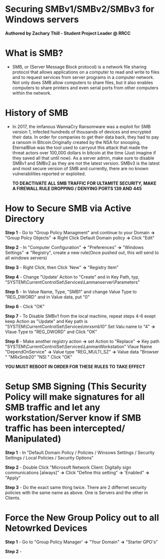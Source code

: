 # Securing SMBv1/SMBv2/SMBv3 for Windows servers 
**Authored by Zachary Thill - Student Project Leader @ RRCC**


# What is SMB? # 
- SMB, or (Server Message Block protocol) is a network file sharing protocol that allows applications on a computer to read and write to files and to request services 
  from server programs in a computer network. Not only does SMB allow computers to share files, but it also enables computers to share printers and even serial ports 
  from other computers within the network.  
  
# History of SMB 
 - In 2017, the imfanous WannaCry Ransomware was a exploit for SMB version 1, infected hundreds of thousands of devices and encrypted their data. In order
   for companies to get their data back, they had to pay a ransom in Bitcoin.Originally created by the NSA for snooping, EternalBlue was the tool used to carryout this 
   attack that made the threat actors over 100,000 dollars in bitcoin at the time (Just imagine if they saved all that until now). As a server admin, make sure to 
   disable SMBv1 and SMBv2 as they are not the latest version. SMBv3 is the latest and most secure version of SMB and currently, there are no known vulnerabilities 
   reported or exploited.  
   
   **TO DEACTIVATE ALL SMB TRAFFIC FOR ULTAMITE SECURITY, MAKE A FIREWALL RULE DROPPING / DENYING PORTS 139 AND 445**
   
 # How to Secure SMB via Active Directory
   
 **Step 1** - Go to "Group Policy Managment" and continue to your Domain **->** "Group Polcy Objects" **->** Right Click Default Domain policy **->** Click "Edit" 
   
 **Step 2** - In "Computer Configuration" **->** "Preferences" **->** "Windows Settings" **->** "Registry", create a new rule(Once pushed out, this will send to all windows servers)

 **Step 3** - Right Click, then Click 'New" **->** "Registry Item" 
   
 **Step 4** - Change "Update' Action to "Create" and in Key Path, typ, "SYSTEM\CurrentControlSet\Services\Lanmanserver\Parameters" 
   
 **Step 5** - In Value Name, Type, "SMB1" and change Value Type to "REG_DWORD" and in Value data, put "0"
   
 **Step 6** - Click "OK"
   
 **Step 7** - To Disable SMBv1 from the local machine, repeat steps 4-6 exept keep Action as "Update" and Key path is "SYSTEM\CurrentControlSet\Services\mrxsmb10" 
            Set Valu name to "4" **->** Vlaue Type to "REG_DWORD" and Click "OK" 
   
 **Step 8** - Make another registry action **->** set Action to "Replace" **->** Key path "SYSTEM\CurrentControlSet\Services\LanmanWorkstation"
            Vlaue Name "DependOnService" **->** Value type "REG_MULTI_SZ" **->** Value data "Browser "
                                                                                    "MRxSmb20" 
                                                                                    "NSI     " Click "OK" 
 
 **YOU MUST REBOOT IN ORDER FOR THESE RULES TO TAKE EFFECT**
 

# Setup SMB Signing (This Security Policy will make signatures for all SMB traffic and let any workstation/Server know if SMB traffic has been intercepted/ Manipulated)

 **Step 1** - In "Default Domain Policy / Policies / Winsows Settings / Security Settings / Local Policies / Security Options" 

 **Step 2** - Double Click "Microsoft Network Client: Digitally sign communications [always]" **->** Click "Define this setting" **->** 'Enabled" **->** "Apply" 
                                                           
 **Step 3** - Do the exact same thing twice. There are 2 differnet security policies with the same name as above. One is Servers and the other in Clients.
                                                                                    
   # Force the New Group Policy out to all Netowrked Devices  
   
 **Step 1** - Go to "Group Policy Manager' **->** "Your Domain" **->** "Starter GPO's" 

 **Step 2** - 
